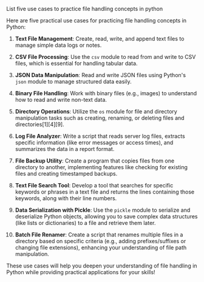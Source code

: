List five use cases to practice file handling concepts in python

Here are five practical use cases for practicing file handling concepts in Python:

1. **Text File Management**: Create, read, write, and append text files to manage simple data logs or notes.

2. **CSV File Processing**: Use the `csv` module to read from and write to CSV files, which is essential for handling tabular data.

3. **JSON Data Manipulation**: Read and write JSON files using Python's `json` module to manage structured data easily.

4. **Binary File Handling**: Work with binary files (e.g., images) to understand how to read and write non-text data.

5. **Directory Operations**: Utilize the `os` module for file and directory manipulation tasks such as creating, renaming, or deleting files and directories[1][4][9].


6. **Log File Analyzer**: Write a script that reads server log files, extracts specific information (like error messages or access times), and summarizes the data in a report format.

7. **File Backup Utility**: Create a program that copies files from one directory to another, implementing features like checking for existing files and creating timestamped backups.

8. **Text File Search Tool**: Develop a tool that searches for specific keywords or phrases in a text file and returns the lines containing those keywords, along with their line numbers.

9. **Data Serialization with Pickle**: Use the `pickle` module to serialize and deserialize Python objects, allowing you to save complex data structures (like lists or dictionaries) to a file and retrieve them later.

10. **Batch File Renamer**: Create a script that renames multiple files in a directory based on specific criteria (e.g., adding prefixes/suffixes or changing file extensions), enhancing your understanding of file path manipulation. 

These use cases will help you deepen your understanding of file handling in Python while providing practical applications for your skills!









